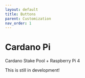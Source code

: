```yaml
---
layout: default
title: Buttons
parent: Customization
nav_order: 1
---
```


# Cardano Pi

Cardano Stake Pool + Raspberry Pi 4

This is still in development!
